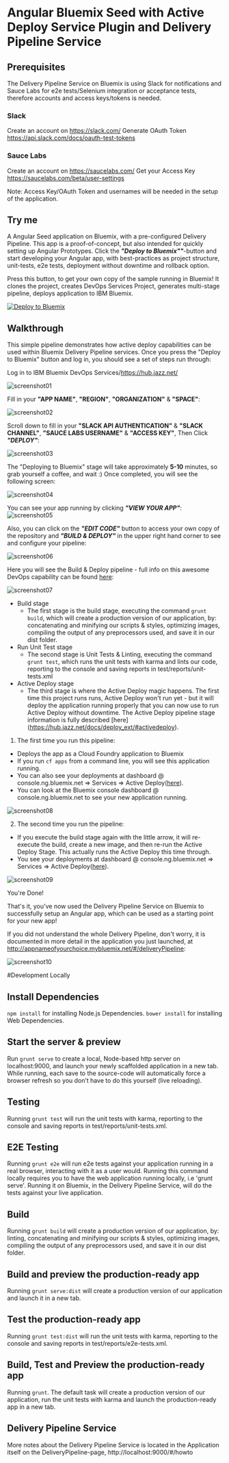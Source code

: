 # Angular Bluemix Seed with Active Deploy Service Plugin and Delivery Pipeline Service

## Prerequisites
The Delivery Pipeline Service on Bluemix is using Slack for notifications and Sauce Labs for e2e tests/Selenium integration or acceptance tests, therefore accounts and access keys/tokens is needed.

### Slack
Create an account on https://slack.com/
Generate OAuth Token https://api.slack.com/docs/oauth-test-tokens

### Sauce Labs
Create an account on https://saucelabs.com/
Get your Access Key https://saucelabs.com/beta/user-settings

Note: Access Key/OAuth Token and usernames will be needed in the setup of the application.

## Try me
A Angular Seed application on Bluemix, with a pre-configured Delivery Pipeline.
This app is a proof-of-concept, but also intended for quickly setting up Angular Prototypes.
Click the ***"Deploy to Bluemix""***-button and start developing your Angular app, with best-practices as project structure, unit-tests, e2e tests, deployment without downtime and rollback option.

Press this button, to get your own copy of the sample running in Bluemix! It clones the project, creates DevOps Services Project, generates multi-stage pipeline, deploys application to IBM Bluemix.

[![Deploy to Bluemix](https://bluemix.net/deploy/button.png)](https://bluemix.net/deploy?repository=https://github.com/langz/AngularBluemixSeed.git)

## Walkthrough
This simple pipeline demonstrates how active deploy capabilities can be used within Bluemix Delivery Pipeline services. Once you press the "Deploy to Bluemix" button and log in, you should see a set of steps run through:

Log in to IBM Bluemix DevOps Services/https://hub.jazz.net/

![screenshot01](https://github.com/langz/ActiveDeployImages/blob/master/Image_01.png)

Fill in your **"APP NAME"**, **"REGION"**, **"ORGANIZATION"** & **"SPACE"**:

![screenshot02](https://github.com/langz/ActiveDeployImages/blob/master/Image_02.png)

Scroll down to fill in your **"SLACK API AUTHENTICATION"** & **"SLACK CHANNEL"**, **"SAUCE LABS USERNAME"** & **"ACCESS KEY"**, Then Click ***"DEPLOY"***:

![screenshot03](https://github.com/langz/ActiveDeployImages/blob/master/Image_03.png)

The "Deploying to Bluemix" stage will take approximately **5-10** minutes, so grab yourself a coffee, and wait :)
Once completed, you will see the following screen:

![screenshot04](https://github.com/langz/ActiveDeployImages/blob/master/Image_04.png)

You can see your app running by clicking ***"VIEW YOUR APP"***:
![screenshot05](https://github.com/langz/ActiveDeployImages/blob/master/HelloWorld.png)

Also, you can click on the ***"EDIT CODE"*** button to access your own copy of the repository and ***"BUILD & DEPLOY"*** in the upper right hand corner to see and configure your pipeline:

![screenshot06](https://github.com/langz/ActiveDeployImages/blob/master/EditCode.png)

Here you will see the Build & Deploy pipeline - full info on this awesome DevOps capability can be found [here](https://hub.jazz.net/docs/deploy/):

![screenshot07](https://github.com/langz/ActiveDeployImages/blob/master/Image_05.png)

  - Build stage
    - The first stage is the build stage, executing the command  `grunt build`, which will create a production version of our application, by: concatenating and minifying our scripts & styles, optimizing images, compiling the output of any preprocessors used, and save it in our dist folder.
  - Run Unit Test stage
    - The second stage is Unit Tests & Linting, executing the command `grunt test`, which runs the unit tests with karma and lints our code, reporting to the console and saving reports in test/reports/unit-tests.xml
  - Active Deploy stage
    - The third stage is where the Active Deploy magic happens. The first time this project runs runs, Active Deploy won't run yet - but it will deploy the application running properly that you can now use to run Active Deploy without downtime. The Active Deploy pipeline stage information is fully described [here] (https://hub.jazz.net/docs/deploy_ext/#activedeploy).

1. The first time you run this pipeline:
  - Deploys the app as a Cloud Foundry application to Bluemix
  - If you run `cf apps` from a command line, you will see this application running.
  - You can also see your deployments at dashboard @ console.ng.bluemix.net => Services => Active Deploy([here](https://activedeploy.ng.bluemix.net/deployments)).
  - You can look at the Bluemix console dashboard @ console.ng.bluemix.net to see your new application running.

![screenshot08](https://github.com/langz/ActiveDeployImages/blob/master/Image_06.png)


2. The second time you run the pipeline:
  - If you execute the build stage again with the little arrow, it will re-execute the build, create a new image, and then re-run the Active Deploy Stage. This actually runs the Active Deploy this time through.
  - You see your deployments at dashboard @ console.ng.bluemix.net => Services => Active Deploy([here](https://activedeploy.ng.bluemix.net/deployments)).

![screenshot09](https://github.com/langz/ActiveDeployImages/blob/master/Image_07.png)


You're Done!

That's it, you've now used the Delivery Pipeline Service on Bluemix to successfully setup an Angular app, which can be used as a starting point for your new app!

If you did not understand the whole Delivery Pipeline, don't worry, it is documented in more detail in the application you just launched, at http://appnameofyourchoice.mybluemix.net/#/deliveryPipeline:

![screenshot10](https://github.com/langz/ActiveDeployImages/blob/master/Image_08.png)

#Development Locally
## Install Dependencies
`npm install` for installing Node.js Dependencies.
`bower install` for installing Web Dependencies.

## Start the server & preview
Run `grunt serve` to create a local, Node-based http server on localhost:9000, and launch your newly scaffolded application in a new tab.
While running, each save to the source-code will automatically force a browser refresh so you don’t have to do this yourself (live reloading).

## Testing
Running `grunt test` will run the unit tests with karma, reporting to the console and saving reports in test/reports/unit-tests.xml.

## E2E Testing
Running `grunt e2e` will run e2e tests against your application running in a real browser, interacting with it as a user would.
Running this command locally requires you to have the web application running locally, i.e 'grunt serve'.
Running it on Bluemix, in the Delivery Pipeline Service, will do the tests against your live application.

## Build
Running `grunt build` will create a production version of our application, by: linting, concatenating and minifying our scripts & styles, optimizing images, compiling the output of any preprocessors used, and save it in our dist folder.

## Build and preview the production-ready app
Running `grunt serve:dist` will create a production version of our application and launch it in a new tab.

## Test the production-ready app
Running `grunt test:dist` will run the unit tests with karma, reporting to the console and saving reports in test/reports/e2e-tests.xml.

## Build, Test and Preview the production-ready app
Running `grunt`. The default task will create a production version of our application, run the unit tests with karma and launch the production-ready app in a new tab.

## Delivery Pipeline Service
More notes about the Delivery Pipeline Service is located in the Application itself on the DeliveryPipeline-page, http://localhost:9000/#/howto
